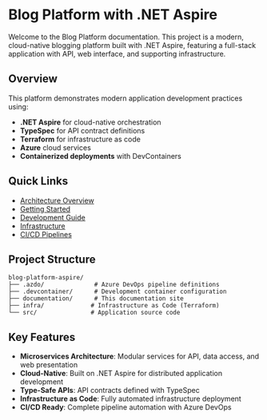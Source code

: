 # Blog Platform with .NET Aspire

Welcome to the Blog Platform documentation. This project is a modern, cloud-native blogging platform built with .NET Aspire, featuring a full-stack application with API, web interface, and supporting infrastructure.

## Overview

This platform demonstrates modern application development practices using:

- **.NET Aspire** for cloud-native orchestration
- **TypeSpec** for API contract definitions
- **Terraform** for infrastructure as code
- **Azure** cloud services
- **Containerized deployments** with DevContainers

## Quick Links

- [Architecture Overview](architecture/overview.md)
- [Getting Started](getting-started/index.md)
- [Development Guide](development/index.md)
- [Infrastructure](infrastructure/index.md)
- [CI/CD Pipelines](pipelines/index.md)

## Project Structure

```
blog-platform-aspire/
├── .azdo/              # Azure DevOps pipeline definitions
├── .devcontainer/      # Development container configuration
├── documentation/      # This documentation site
├── infra/             # Infrastructure as Code (Terraform)
└── src/               # Application source code
```

## Key Features

- **Microservices Architecture**: Modular services for API, data access, and web presentation
- **Cloud-Native**: Built on .NET Aspire for distributed application development
- **Type-Safe APIs**: API contracts defined with TypeSpec
- **Infrastructure as Code**: Fully automated infrastructure deployment
- **CI/CD Ready**: Complete pipeline automation with Azure DevOps
